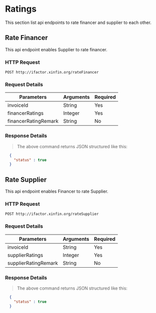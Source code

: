 # Ratings

This section list api endpoints to rate financer and supplier to each other.

## Rate Financer

This api endpoint enables Supplier to rate financer.

### HTTP Request

`POST http://ifactor.xinfin.org/rateFinancer`

### Request Details

Parameters | Arguments | Required
--------- | -------- | --------- 
invoiceId | String | Yes
financerRatings | Integer | Yes
financerRatingRemark | String | No

### Response Details

> The above command returns JSON structured like this:

```json
  {
    "status" : true
  }
```
## Rate Supplier

This api endpoint enables Financer to rate Supplier.

### HTTP Request

`POST http://ifactor.xinfin.org/rateSupplier`

### Request Details

Parameters | Arguments | Required
--------- | -------- | --------- 
invoiceId | String | Yes
supplierRatings | Integer | Yes
supplierRatingRemark | String | No

### Response Details

> The above command returns JSON structured like this:

```json
  {
    "status" : true
  }
```